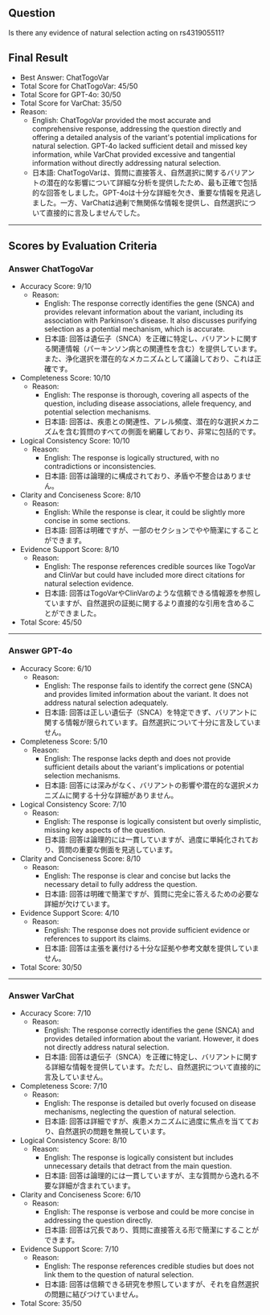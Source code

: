 ## Question

Is there any evidence of natural selection acting on rs431905511?

## Final Result

- Best Answer: ChatTogoVar
- Total Score for ChatTogoVar: 45/50
- Total Score for GPT-4o: 30/50
- Total Score for VarChat: 35/50
- Reason:
  - English: ChatTogoVar provided the most accurate and comprehensive response, addressing the question directly and offering a detailed analysis of the variant's potential implications for natural selection. GPT-4o lacked sufficient detail and missed key information, while VarChat provided excessive and tangential information without directly addressing natural selection.
  - 日本語: ChatTogoVarは、質問に直接答え、自然選択に関するバリアントの潜在的な影響について詳細な分析を提供したため、最も正確で包括的な回答をしました。GPT-4oは十分な詳細を欠き、重要な情報を見逃しました。一方、VarChatは過剰で無関係な情報を提供し、自然選択について直接的に言及しませんでした。

---

## Scores by Evaluation Criteria

### Answer ChatTogoVar
- Accuracy Score: 9/10
  - Reason: 
    - English: The response correctly identifies the gene (SNCA) and provides relevant information about the variant, including its association with Parkinson's disease. It also discusses purifying selection as a potential mechanism, which is accurate.
    - 日本語: 回答は遺伝子（SNCA）を正確に特定し、バリアントに関する関連情報（パーキンソン病との関連性を含む）を提供しています。また、浄化選択を潜在的なメカニズムとして議論しており、これは正確です。
- Completeness Score: 10/10
  - Reason: 
    - English: The response is thorough, covering all aspects of the question, including disease associations, allele frequency, and potential selection mechanisms.
    - 日本語: 回答は、疾患との関連性、アレル頻度、潜在的な選択メカニズムを含む質問のすべての側面を網羅しており、非常に包括的です。
- Logical Consistency Score: 10/10
  - Reason: 
    - English: The response is logically structured, with no contradictions or inconsistencies.
    - 日本語: 回答は論理的に構成されており、矛盾や不整合はありません。
- Clarity and Conciseness Score: 8/10
  - Reason: 
    - English: While the response is clear, it could be slightly more concise in some sections.
    - 日本語: 回答は明確ですが、一部のセクションでやや簡潔にすることができます。
- Evidence Support Score: 8/10
  - Reason: 
    - English: The response references credible sources like TogoVar and ClinVar but could have included more direct citations for natural selection evidence.
    - 日本語: 回答はTogoVarやClinVarのような信頼できる情報源を参照していますが、自然選択の証拠に関するより直接的な引用を含めることができました。
- Total Score: 45/50

---

### Answer GPT-4o
- Accuracy Score: 6/10
  - Reason: 
    - English: The response fails to identify the correct gene (SNCA) and provides limited information about the variant. It does not address natural selection adequately.
    - 日本語: 回答は正しい遺伝子（SNCA）を特定できず、バリアントに関する情報が限られています。自然選択について十分に言及していません。
- Completeness Score: 5/10
  - Reason: 
    - English: The response lacks depth and does not provide sufficient details about the variant's implications or potential selection mechanisms.
    - 日本語: 回答には深みがなく、バリアントの影響や潜在的な選択メカニズムに関する十分な詳細がありません。
- Logical Consistency Score: 7/10
  - Reason: 
    - English: The response is logically consistent but overly simplistic, missing key aspects of the question.
    - 日本語: 回答は論理的には一貫していますが、過度に単純化されており、質問の重要な側面を見逃しています。
- Clarity and Conciseness Score: 8/10
  - Reason: 
    - English: The response is clear and concise but lacks the necessary detail to fully address the question.
    - 日本語: 回答は明確で簡潔ですが、質問に完全に答えるための必要な詳細が欠けています。
- Evidence Support Score: 4/10
  - Reason: 
    - English: The response does not provide sufficient evidence or references to support its claims.
    - 日本語: 回答は主張を裏付ける十分な証拠や参考文献を提供していません。
- Total Score: 30/50

---

### Answer VarChat
- Accuracy Score: 7/10
  - Reason: 
    - English: The response correctly identifies the gene (SNCA) and provides detailed information about the variant. However, it does not directly address natural selection.
    - 日本語: 回答は遺伝子（SNCA）を正確に特定し、バリアントに関する詳細な情報を提供しています。ただし、自然選択について直接的に言及していません。
- Completeness Score: 7/10
  - Reason: 
    - English: The response is detailed but overly focused on disease mechanisms, neglecting the question of natural selection.
    - 日本語: 回答は詳細ですが、疾患メカニズムに過度に焦点を当てており、自然選択の問題を無視しています。
- Logical Consistency Score: 8/10
  - Reason: 
    - English: The response is logically consistent but includes unnecessary details that detract from the main question.
    - 日本語: 回答は論理的には一貫していますが、主な質問から逸れる不要な詳細が含まれています。
- Clarity and Conciseness Score: 6/10
  - Reason: 
    - English: The response is verbose and could be more concise in addressing the question directly.
    - 日本語: 回答は冗長であり、質問に直接答える形で簡潔にすることができます。
- Evidence Support Score: 7/10
  - Reason: 
    - English: The response references credible studies but does not link them to the question of natural selection.
    - 日本語: 回答は信頼できる研究を参照していますが、それを自然選択の問題に結びつけていません。
- Total Score: 35/50